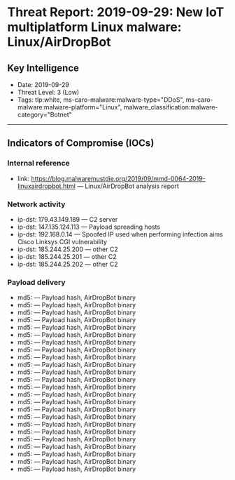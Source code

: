 # Threat Report: 2019-09-29: New IoT multiplatform Linux malware: Linux/AirDropBot


## Key Intelligence
* Date: 2019-09-29
* Threat Level: 3 (Low)
* Tags: tlp:white, ms-caro-malware:malware-type="DDoS", ms-caro-malware:malware-platform="Linux", malware_classification:malware-category="Botnet"

---

## Indicators of Compromise (IOCs)
### Internal reference
* link: https://blog.malwaremustdie.org/2019/09/mmd-0064-2019-linuxairdropbot.html — Linux/AirDropBot analysis report

### Network activity
* ip-dst: 179.43.149.189 — C2 server
* ip-dst: 147.135.124.113 — Payload spreading hosts
* ip-dst: 192.168.0.14 — Spoofed IP used when performing infection aims Cisco Linksys CGI vulnerability
* ip-dst: 185.244.25.200 — other C2
* ip-dst: 185.244.25.201 — other C2
* ip-dst: 185.244.25.202 — other C2

### Payload delivery
* md5: <md5> — Payload hash, AirDropBot binary
* md5: <md5> — Payload hash, AirDropBot binary
* md5: <md5> — Payload hash, AirDropBot binary
* md5: <md5> — Payload hash, AirDropBot binary
* md5: <md5> — Payload hash, AirDropBot binary
* md5: <md5> — Payload hash, AirDropBot binary
* md5: <md5> — Payload hash, AirDropBot binary
* md5: <md5> — Payload hash, AirDropBot binary
* md5: <md5> — Payload hash, AirDropBot binary
* md5: <md5> — Payload hash, AirDropBot binary
* md5: <md5> — Payload hash, AirDropBot binary
* md5: <md5> — Payload hash, AirDropBot binary
* md5: <md5> — Payload hash, AirDropBot binary
* md5: <md5> — Payload hash, AirDropBot binary
* md5: <md5> — Payload hash, AirDropBot binary
* md5: <md5> — Payload hash, AirDropBot binary
* md5: <md5> — Payload hash, AirDropBot binary
* md5: <md5> — Payload hash, AirDropBot binary
* md5: <md5> — Payload hash, AirDropBot binary
* md5: <md5> — Payload hash, AirDropBot binary
* md5: <md5> — Payload hash, AirDropBot binary
* md5: <md5> — Payload hash, AirDropBot binary
* md5: <md5> — Payload hash, AirDropBot binary
* md5: <md5> — Payload hash, AirDropBot binary
